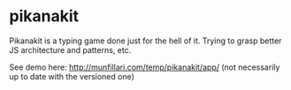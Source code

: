 pikanakit
=========

Pikanakit is a typing game done just for the hell of it.
Trying to grasp better JS architecture and patterns, etc.

See demo here: http://munfillari.com/temp/pikanakit/app/
(not necessarily up to date with the versioned one)